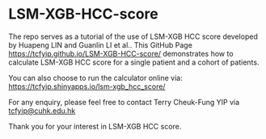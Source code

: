 # LSM-XGB-HCC-score
The repo serves as a tutorial of the use of LSM-XGB HCC score developed by Huapeng LIN and Guanlin LI et al.. 
This GitHub Page https://tcfyip.github.io/LSM-XGB-HCC-score/ demonstrates how to calculate LSM-XGB HCC score for a single patient and a cohort of patients. <br />

You can also choose to run the calculator online via: https://tcfyip.shinyapps.io/lsm-xgb_hcc_score/

For any enquiry, please feel free to contact Terry Cheuk-Fung YIP via tcfyip@cuhk.edu.hk

Thank you for your interest in LSM-XGB HCC score. 
